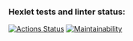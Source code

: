 ### Hexlet tests and linter status:
[![Actions Status](https://github.com/kismetd/python-project-51/workflows/hexlet-check/badge.svg)](https://github.com/kismetd/python-project-51/actions) [![Maintainability](https://api.codeclimate.com/v1/badges/3fddb3ecb7c169a9517f/maintainability)](https://codeclimate.com/github/kismetd/python-project-51/maintainability) 